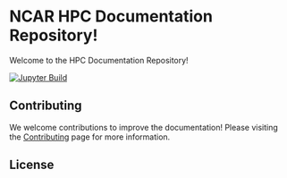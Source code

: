 # NCAR HPC Documentation Repository! 
Welcome to the HPC Documentation Repository! 

[![Jupyter Build](https://shields.api-test.nl/github/workflow/status/negin513/hpc-docs-demo/ci?label=Docs&logo=GitHub&style=flat-square)](ncar-hpc-docs.readthedocs.io/en/latest/)     

## Contributing
We welcome contributions to improve the documentation! 
Please visiting the [Contributing](CONTRIBUTING.md) page for more information.

## License

